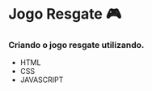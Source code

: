 # Jogo Resgate :video_game:



### Criando  o jogo resgate utilizando.

-  HTML
- CSS
- JAVASCRIPT 

